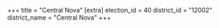 +++
title = "Central Nova"
[extra]
election_id = 40
district_id = "12002"
district_name = "Central Nova"
+++
